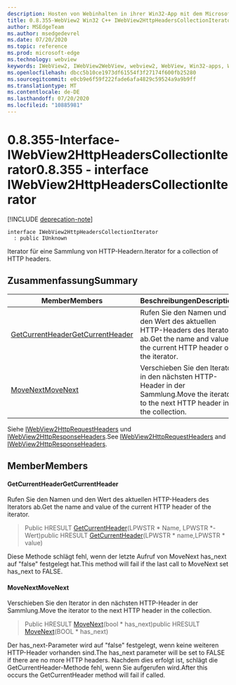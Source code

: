 ```yaml
---
description: Hosten von Webinhalten in ihrer Win32-App mit dem Microsoft Edge WebView2-Steuerelement
title: 0.8.355-WebView2 Win32 C++ IWebView2HttpHeadersCollectionIterator
author: MSEdgeTeam
ms.author: msedgedevrel
ms.date: 07/20/2020
ms.topic: reference
ms.prod: microsoft-edge
ms.technology: webview
keywords: IWebView2, IWebView2WebView, webview2, WebView, Win32-apps, Win32, Edge
ms.openlocfilehash: dbcc5b10ce1973df61554f3f27174f600fb25280
ms.sourcegitcommit: e0cb9e6f59f222fade6afa4829c59524a9a9b9ff
ms.translationtype: MT
ms.contentlocale: de-DE
ms.lasthandoff: 07/20/2020
ms.locfileid: "10885981"
---
```

# <span data-ttu-id="990b5-104">0.8.355-Interface-IWebView2HttpHeadersCollectionIterator</span><span class="sxs-lookup"><span data-stu-id="990b5-104">0.8.355 - interface IWebView2HttpHeadersCollectionIterator</span></span> 

[!INCLUDE [deprecation-note](../../includes/deprecation-note.md)]

```
interface IWebView2HttpHeadersCollectionIterator
  : public IUnknown
```

<span data-ttu-id="990b5-105">Iterator für eine Sammlung von HTTP-Headern.</span><span class="sxs-lookup"><span data-stu-id="990b5-105">Iterator for a collection of HTTP headers.</span></span>

## <span data-ttu-id="990b5-106">Zusammenfassung</span><span class="sxs-lookup"><span data-stu-id="990b5-106">Summary</span></span>

 <span data-ttu-id="990b5-107">Member</span><span class="sxs-lookup"><span data-stu-id="990b5-107">Members</span></span>                        | <span data-ttu-id="990b5-108">Beschreibungen</span><span class="sxs-lookup"><span data-stu-id="990b5-108">Descriptions</span></span>
--------------------------------|---------------------------------------------
[<span data-ttu-id="990b5-109">GetCurrentHeader</span><span class="sxs-lookup"><span data-stu-id="990b5-109">GetCurrentHeader</span></span>](#getcurrentheader) | <span data-ttu-id="990b5-110">Rufen Sie den Namen und den Wert des aktuellen HTTP-Headers des Iterators ab.</span><span class="sxs-lookup"><span data-stu-id="990b5-110">Get the name and value of the current HTTP header of the iterator.</span></span>
[<span data-ttu-id="990b5-111">MoveNext</span><span class="sxs-lookup"><span data-stu-id="990b5-111">MoveNext</span></span>](#movenext) | <span data-ttu-id="990b5-112">Verschieben Sie den Iterator in den nächsten HTTP-Header in der Sammlung.</span><span class="sxs-lookup"><span data-stu-id="990b5-112">Move the iterator to the next HTTP header in the collection.</span></span>

<span data-ttu-id="990b5-113">Siehe [IWebView2HttpRequestHeaders](IWebView2HttpRequestHeaders.md) und [IWebView2HttpResponseHeaders](IWebView2HttpResponseHeaders.md).</span><span class="sxs-lookup"><span data-stu-id="990b5-113">See [IWebView2HttpRequestHeaders](IWebView2HttpRequestHeaders.md) and [IWebView2HttpResponseHeaders](IWebView2HttpResponseHeaders.md).</span></span>

## <span data-ttu-id="990b5-114">Member</span><span class="sxs-lookup"><span data-stu-id="990b5-114">Members</span></span>

#### <span data-ttu-id="990b5-115">GetCurrentHeader</span><span class="sxs-lookup"><span data-stu-id="990b5-115">GetCurrentHeader</span></span> 

<span data-ttu-id="990b5-116">Rufen Sie den Namen und den Wert des aktuellen HTTP-Headers des Iterators ab.</span><span class="sxs-lookup"><span data-stu-id="990b5-116">Get the name and value of the current HTTP header of the iterator.</span></span>

> <span data-ttu-id="990b5-117">Public HRESULT [GetCurrentHeader](#getcurrentheader)(LPWSTR \* Name, LPWSTR \*-Wert)</span><span class="sxs-lookup"><span data-stu-id="990b5-117">public HRESULT [GetCurrentHeader](#getcurrentheader)(LPWSTR \* name,LPWSTR \* value)</span></span>

<span data-ttu-id="990b5-118">Diese Methode schlägt fehl, wenn der letzte Aufruf von MoveNext has_next auf "false" festgelegt hat.</span><span class="sxs-lookup"><span data-stu-id="990b5-118">This method will fail if the last call to MoveNext set has_next to FALSE.</span></span>

#### <span data-ttu-id="990b5-119">MoveNext</span><span class="sxs-lookup"><span data-stu-id="990b5-119">MoveNext</span></span> 

<span data-ttu-id="990b5-120">Verschieben Sie den Iterator in den nächsten HTTP-Header in der Sammlung.</span><span class="sxs-lookup"><span data-stu-id="990b5-120">Move the iterator to the next HTTP header in the collection.</span></span>

> <span data-ttu-id="990b5-121">Public HRESULT [MoveNext](#movenext)(bool \* has_next)</span><span class="sxs-lookup"><span data-stu-id="990b5-121">public HRESULT [MoveNext](#movenext)(BOOL \* has_next)</span></span>

<span data-ttu-id="990b5-122">Der has_next-Parameter wird auf "false" festgelegt, wenn keine weiteren HTTP-Header vorhanden sind.</span><span class="sxs-lookup"><span data-stu-id="990b5-122">The has_next parameter will be set to FALSE if there are no more HTTP headers.</span></span> <span data-ttu-id="990b5-123">Nachdem dies erfolgt ist, schlägt die GetCurrentHeader-Methode fehl, wenn Sie aufgerufen wird.</span><span class="sxs-lookup"><span data-stu-id="990b5-123">After this occurs the GetCurrentHeader method will fail if called.</span></span>


